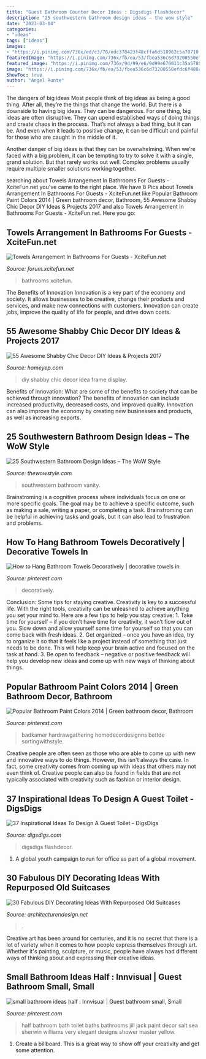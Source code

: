 ```yaml
---
title: "Guest Bathroom Counter Decor Ideas : Digsdigs Flashdecor"
description: "25 southwestern bathroom design ideas – the wow style"
date: "2023-03-04"
categories:
- "ideas"
tags: ["ideas"]
images:
- "https://i.pinimg.com/736x/ed/c3/78/edc378423f48cffa6d518962c5a70710.jpg"
featuredImage: "https://i.pinimg.com/736x/fb/ea/53/fbea536c6d73200550efdc6f488c6f54.jpg"
featured_image: "https://i.pinimg.com/736x/9d/99/e6/9d99e670011c35a5780e3ea87558d77d--small-half-bathrooms-small-half-baths.jpg"
image: "https://i.pinimg.com/736x/fb/ea/53/fbea536c6d73200550efdc6f488c6f54.jpg"
ShowToc: true
author: "Angel Runte"
---
```



The dangers of big ideas
Most people think of big ideas as being a good thing. After all, they’re the things that change the world. But there is a downside to having big ideas. They can be dangerous.
For one thing, big ideas are often disruptive. They can upend established ways of doing things and create chaos in the process. That’s not always a bad thing, but it can be. And even when it leads to positive change, it can be difficult and painful for those who are caught in the middle of it.

Another danger of big ideas is that they can be overwhelming. When we’re faced with a big problem, it can be tempting to try to solve it with a single, grand solution. But that rarely works out well. Complex problems usually require multiple smaller solutions working together.

	

		
searching about Towels Arrangement In Bathrooms For Guests - XciteFun.net you've came to the right place. We have 8 Pics about Towels Arrangement In Bathrooms For Guests - XciteFun.net like Popular Bathroom Paint Colors 2014 | Green bathroom decor, Bathroom, 55 Awesome Shabby Chic Decor DIY Ideas &amp; Projects 2017 and also Towels Arrangement In Bathrooms For Guests - XciteFun.net. Here you go:
		
    
## Towels Arrangement In Bathrooms For Guests - XciteFun.net

<img loading=lazy src="https://img.xcitefun.net/users/2015/01/371482,xcitefun-bathroom-towels-5.jpg" onerror="this.onerror=null;this.src='https://tse3.mm.bing.net/th?id=OIP.ZP6DbLo_PIoL3IySZ05q5AHaJ4&amp;pid=15.1';" alt="Towels Arrangement In Bathrooms For Guests - XciteFun.net">

_Source: forum.xcitefun.net_

>bathrooms xcitefun. 

	

The Benefits of Innovation
Innovation is a key part of the economy and society. It allows businesses to be creative, change their products and services, and make new connections with customers. Innovation can create jobs, improve the quality of life for people, and drive down costs.

    
## 55 Awesome Shabby Chic Decor DIY Ideas &amp; Projects 2017

<img loading=lazy src="http://homeyep.com/wp-content/uploads/2017/03/shabby-chic-decor-diy/38-shabby-chic-decor-diy-ideas.jpg" onerror="this.onerror=null;this.src='https://tse3.mm.bing.net/th?id=OIP.jtXQMdoOBcVx0gi80KVmYwHaJ3&amp;pid=15.1';" alt="55 Awesome Shabby Chic Decor DIY Ideas &amp; Projects 2017">

_Source: homeyep.com_

>diy shabby chic decor idea frame display. 

	

Benefits of innovation: What are some of the benefits to society that can be achieved through innovation?
The benefits of innovation can include increased productivity, decreased costs, and improved quality. Innovation can also improve the economy by creating new businesses and products, as well as increasing exports.

    
## 25 Southwestern Bathroom Design Ideas – The WoW Style

<img loading=lazy src="http://thewowstyle.com/wp-content/uploads/2016/07/Southwestern-Bathroom-Vanities.jpeg" onerror="this.onerror=null;this.src='https://tse2.mm.bing.net/th?id=OIP.cWcYZffeJcxFg2Ii9nlV7QHaJ4&amp;pid=15.1';" alt="25 Southwestern Bathroom Design Ideas – The WoW Style">

_Source: thewowstyle.com_

>southwestern bathroom vanity. 

	

Brainstroming is a cognitive process where individuals focus on one or more specific goals. The goal may be to achieve a specific outcome, such as making a sale, writing a paper, or completing a task. Brainstroming can be helpful in achieving tasks and goals, but it can also lead to frustration and problems.

    
## How To Hang Bathroom Towels Decoratively | Decorative Towels In

<img loading=lazy src="https://i.pinimg.com/736x/fb/ea/53/fbea536c6d73200550efdc6f488c6f54.jpg" onerror="this.onerror=null;this.src='https://tse3.mm.bing.net/th?id=OIP.DMYkF41pNJz3gIlLkY6tDgAAAA&amp;pid=15.1';" alt="How to Hang Bathroom Towels Decoratively | decorative towels in">

_Source: pinterest.com_

>decoratively. 

	

Conclusion: Some tips for staying creative.
Creativity is key to a successful life. With the right tools, creativity can be unleashed to achieve anything you set your mind to. Here are a few tips to help you stay creative: 1. Take time for yourself – if you don’t have time for creativity, it won’t flow out of you. Slow down and allow yourself some time for yourself so that you can come back with fresh ideas. 2. Get organized – once you have an idea, try to organize it so that it feels like a project instead of something that just needs to be done. This will help keep your brain active and focused on the task at hand. 3. Be open to feedback – negative or positive feedback will help you develop new ideas and come up with new ways of thinking about things.
    
## Popular Bathroom Paint Colors 2014 | Green Bathroom Decor, Bathroom

<img loading=lazy src="https://i.pinimg.com/736x/ed/c3/78/edc378423f48cffa6d518962c5a70710.jpg" onerror="this.onerror=null;this.src='https://tse4.mm.bing.net/th?id=OIP.6_83JdT98qdY-2Fh95O9hgHaJ3&amp;pid=15.1';" alt="Popular Bathroom Paint Colors 2014 | Green bathroom decor, Bathroom">

_Source: pinterest.com_

>badkamer hardrawgathering homedecordesignns bettde sortingwithstyle. 

	

Creative people are often seen as those who are able to come up with new and innovative ways to do things. However, this isn't always the case. In fact, some creativity comes from coming up with ideas that others may not even think of. Creative people can also be found in fields that are not typically associated with creativity such as fashion or interior design.

    
## 37 Inspirational Ideas To Design A Guest Toilet - DigsDigs

<img loading=lazy src="https://www.digsdigs.com/photos/guest-toilet-25.png" onerror="this.onerror=null;this.src='https://tse3.mm.bing.net/th?id=OIP.IqxKIklIz7zh_ROfFTGedAAAAA&amp;pid=15.1';" alt="37 Inspirational Ideas To Design A Guest Toilet - DigsDigs">

_Source: digsdigs.com_

>digsdigs flashdecor. 

	

1. A global youth campaign to run for office as part of a global movement. 

    
## 30 Fabulous DIY Decorating Ideas With Repurposed Old Suitcases

<img loading=lazy src="https://cdn.architecturendesign.net/wp-content/uploads/2015/07/AD-Old-Suitcases-Decor-18.jpg" onerror="this.onerror=null;this.src='https://tse3.mm.bing.net/th?id=OIP.YJRZxwZMXK32rv2SYXByBgHaJ4&amp;pid=15.1';" alt="30 Fabulous DIY Decorating Ideas With Repurposed Old Suitcases">

_Source: architecturendesign.net_

>. 

	

Creative art has been around for centuries, and it is no secret that there is a lot of variety when it comes to how people express themselves through art. Whether it's painting, sculpture, or music, people have always had different ways of thinking about and expressing their creative ideas.

    
## Small Bathroom Ideas Half : Innvisual | Guest Bathroom Small, Small

<img loading=lazy src="https://i.pinimg.com/736x/9d/99/e6/9d99e670011c35a5780e3ea87558d77d--small-half-bathrooms-small-half-baths.jpg" onerror="this.onerror=null;this.src='https://tse3.mm.bing.net/th?id=OIP.wLaoHIkP2RgL3MArRI95FQHaJ3&amp;pid=15.1';" alt="small bathroom ideas half : Innvisual | Guest bathroom small, Small">

_Source: pinterest.com_

>half bathroom bath toilet baths bathrooms jill jack paint decor salt sea sherwin williams very elegant designs shower master yellow. 

	

1. Create a billboard. This is a great way to show off your creativity and get some attention.

